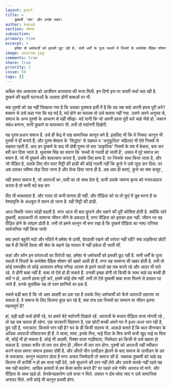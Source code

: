 ```yaml
---
layout: post
title: >
    दुष्कर्मी 'संत' और उनके भक्त!
author: kanak
section: समाज
subsection:
primary: true
excerpt: >
    हमेशा से धर्माचार्यों को इसकी छूट रही है. सभी धर्मों के पूजा स्थलों में स्त्रियों के कमोबेश दैहिक शोषण की खबरें आती ही हैं. मगर यह सामान्य सी खबर होती है. तभी तो कोई रामरहीम तो कोई आसाराम वगैरह वगैरह आराम से इतने सालों यह सब करते रहे और आदर भी पाते रहे.
image: asaram.jpg
comments: true
share: true
priority: 2
issue: 58
tags: []
---
```


कथित संत आसाराम को आजीवन कारावास की सजा मिली. इन दिनों इस पर काफी चर्चा चल रही है. दुष्कर्म की बढ़ती घटनाओं के अलावा ढोंगी बाबाओं पर भी.

क्या पुरुषों को यह नहीं सिखाया गया है कि उसका पुरुषत्व इसी में है कि वह जब चाहे अपनी हवस पूरी करे? बचपन से उसे कहा गया कि वह मर्द है, मर्द होने का मतलब तो उसे बताया नहीं गया. उसने अपने अनुभव से, समाज के अन्य पुरुषों के आचरण से यही सीखा- मर्द यानी कि जो अपनी हवस पूरी करे चाहे जैसे हो. जबरन संबंध बनाना, यानी दुष्कर्म या बलात्कार भी. तभी तो मर्दानगी दिखेगी.

यह पुरुष प्रधान समाज है. उसे ही केंद्र में रख सामाजिक कानून बने हैं. इसलिए भी कि ये नियम/ कानून भी पुरुषों ने ही बनाये हैं; और पुरुष श्रेष्ठता के 'सिद्धांत' से सहमत व 'अनुकूलित' महिलाएं भी ऐसे नियमों से सहमत रहती हैं. अतः हर दुष्कर्म के बाद भी दोषी पुरुष तो बस 'प्राकृतिक' नियमों के वश में बेचारा, बता कर बरी कर दिया जाता है. मुलायम सिंह का बयान कि 'बच्चों से गलती हो जाती है', असल में पूरे समाज का बयान है. जो भी दुष्कर्म और बलात्कार करता है, उसके लिए क्षम्य है. पर जिसके साथ किया जाता है, और जो पीड़ित है, उसके लिए घोर पाप! मिट्टी की हांडी की कोई गलती नहीं कि कुत्ते ने उसे जूठा कर दिया. पर अब उसका भविष्य तोड़ दिया जाना है और फेंक दिया जाना ही है. अब आप ही बताएं,  कुत्ते का क्या कसूर ,

यही हमारा समाज है, जो अपराधी का ,पापी का तो साथ देता है, कभी उसके जघन्य कृत्य को नजरअंदाज करता है तो कभी मर्द कह कर

पीठ भी थपथपाता है. और गलत तो कभी मानता ही नहीं. और पीड़िता को या तो कुएं में डूब मरना है या वेश्यावृत्ति के अंधकूप में दफन हो जाना है. वही मिट्टी की हांडी.

आज स्थिति जरूर थोड़ी बदली है. मगर आज भी बात छुपाने और दबाने की पूरी कोशिश होती है. क्योंकि सारे दुष्कर्मी, बलात्कारी तो सामान्य जीवन जीने के हकदार हैं, मगर  पीड़िता को इसका हक नहीं. जीवन भर वह पीड़ित होने के लांछ्ण ढोती है. तभी तो हमने कानून भी बना रखा है कि दुष्कर्म पीड़िता का नाम/ परिचय सार्वजनिक नहीं किया जाये!

क्या हमारे बहुतेरे मठों और मंदिरों में हमेशा से दासी, देवदासी रखने की परंपरा नहीं रही? क्या लड़कियां छोटी उम्र में ही किसी देवता की सेवा के बहाने देह व्यापार में नहीं ढकेल दी जाती थीं.

कहां और कौन इन परंपराओं का विरोधी रहा. हमेशा से धर्माचार्यों को इसकी छूट रही है. सभी धर्मों के पूजा स्थलों में स्त्रियों के कमोबेश दैहिक शोषण की खबरें आती ही हैं. मगर यह सामान्य सी खबर होती है. तभी तो कोई रामरहीम तो कोई आसाराम वगैरह वगैरह आराम से इतने सालों यह सब करते रहे और आदर भी पाते रहे. ये ढोंगी बाबा नहीं हैं. बाबा तो ऐसे हो ही सकते हैं. उनकी इच्छा होगी तो किसी के साथ चाहे वह बच्ची ही क्यों न हो, अपनी हवस पूरी करें, इसमें कोई दोष नहीं. तभी तो ऐसे दुष्कर्मी बाबा सजा मिलने से हतप्रभ रह जाते हैं. उनके मुताबिक यह तो परम ज्ञानियों का हक है.

सबसे बड़ी बात है कि जो आम आदमी का हक रहा है उसके लिए धर्माचार्यों को कैसे अपराधी ठहराया जा सकता है. वे समाज के लिए कितना कुछ कर रहे हैं, क्या पांच दस स्त्रियों का सम्मान या जीवन इतना महत्वपूर्ण है?

हां, बड़ी बड़ी चर्चा होती रहे, पर हमारे बेटे मर्दानगी दिखाते रहें. अपराधी के बजाय पीड़िता सजा भोगती रहे , तो यह सब चलता ही रहेगा. एक सरकारी विज्ञापन है, एक छोटी बच्ची अपने घर में इधर-उधर भाग रही है, छुप रही है, भयाक्रांत. किससे भाग रही है? घर के ही किसी सदस्य से. आकड़े बताते हैं कि बाल यौनाचार के अधिक अपराधी परिवारजन ही हैं. वे चाचा, मामा ,इनके मित्र, भाई पिता के मित्र कभी कभी खुद भाई या पिता भी, कोई भी हो सकता है. कोई भी आदमी, रिक्शा वाला गाड़ीवाला, रिश्तेदार हर किसी से उसे खतरा हो सकता है. उसका शरीर तो तार तार होगा ही ,जीवन भी तार तार होगा. पुरुषों को अपराधी नहीं स्वीकार करने वाला हमारा समाज इसका दोषी है. और औरतें यौन उत्पीड़न झेलने के बाद समाज के उत्पीडन के डर से भयाक्रांत. कानून मददगार होता है मगर असल जिम्मेदारी तो समाज की है. जबतक दुष्कर्मी को चाहे वह कितना भी करीबी न हो हम सजा नहीं देते, उसे सुधारने की ठान नहीं लेते और उससे सतर्क नहीं रहते यह सब नही बदलेगा. आखिर हत्यारों से हम कैसा बर्ताव करते हैं?  पर पहले उसे गंभीर अपराध तो माने. और पीड़िता के साथ खड़े हो. येनकेनप्रकारेण उसे सजा न मिले. उसपर न दोष थोपा जाए न उसे सामाजिक अनादर मिले. तभी कोई भी कानून प्रभावी होगा.